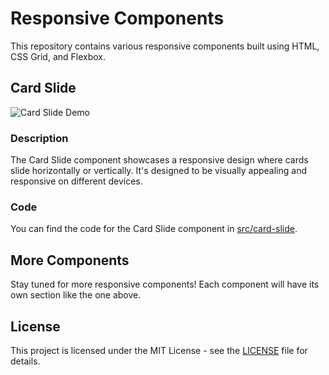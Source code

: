 # Responsive Components

This repository contains various responsive components built using HTML, CSS Grid, and Flexbox.

## Card Slide

![Card Slide Demo](https://media.giphy.com/media/xPNc24We62MMQF25SX/giphy.gif)

### Description

The Card Slide component showcases a responsive design where cards slide horizontally or vertically. It's designed to be visually appealing and responsive on different devices.

### Code

You can find the code for the Card Slide component in [src/card-slide](https://github.com/CodeWithShivram/Responsive-HTML-and-CSS-/blob/main/src/card%20slide).

## More Components

Stay tuned for more responsive components! Each component will have its own section like the one above.

## License

This project is licensed under the MIT License - see the [LICENSE](https://github.com/CodeWithShivram/Responsive-HTML-and-CSS-/blob/main/LICENSE) file for details.
